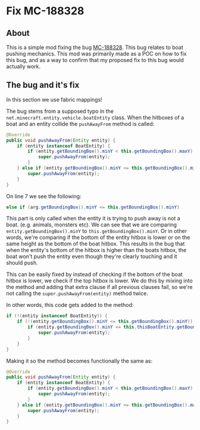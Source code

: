 # Fix MC-188328
## About
This is a simple mod fixing the bug [MC-188328](https://bugs.mojang.com/browse/MC-188328).
This bug relates to boat pushing mechanics. This mod was primarily made as a POC on how to fix this bug, and as a way to confirm that my proposed fix to this bug would actually work.

## The bug and it's fix
In this section we use fabric mappings!

The bug stems from a supposed typo in the `net.minecraft.entity.vehicle.boatEntity` class. When the hitboxes of a boat and an entity collide the `pushAwayFrom` method is called:
```Java
@Override
public void pushAwayFrom(Entity entity) {
    if (entity instanceof BoatEntity) {
        if (entity.getBoundingBox().minY < this.getBoundingBox().maxY) {
            super.pushAwayFrom(entity);
        }
    } else if (entity.getBoundingBox().minY <= this.getBoundingBox().minY) {
        super.pushAwayFrom(entity);
    }
}
```

On line 7 we see the following:
```Java
else if (arg.getBoundingBox().minY <= this.getBoundingBox().minY)
```

This part is only called when the entity it is trying to push away is not a boat. (e.g. animals, monsters etc). We can see that we are comparing `entity.getBoundingBox().minY` to `this.getBoundingBox().minY`. 
Or in other words, we're comparing if the bottom of the entity hitbox is lower or on the same height as the bottom of the boat hitbox.
This results in the bug that when the entity's bottom of the hitbox is higher than the boats hitbox, the boat won't push the entity even though they're clearly touching and it should push.

This can be easily fixed by instead of checking if the bottom of the boat hitbox is lower, we check if the top hitbox is lower. We do this by mixing into the method and adding that extra clause if all previous clauses fail, so we're not calling the `super.pushAwayFrom(entity)` method twice.

In other words, this code gets added to the method:
```Java
if (!(entity instanceof BoatEntity)) {
    if (!(entity.getBoundingBox().minY <= this.getBoundingBox().minY)) {
        if (entity.getBoundingBox().minY <= this.thisBoatEntity.getBoundingBox().maxY) {
            super.pushAwayFrom(entity);
        }
    }
}
```

Making it so the method becomes functionally the same as:
```Java
@Override
public void pushAwayFrom(Entity entity) {
    if (entity instanceof BoatEntity) {
        if (entity.getBoundingBox().minY < this.getBoundingBox().maxY) {
            super.pushAwayFrom(entity);
        }
    } else if (entity.getBoundingBox().minY <= this.getBoundingBox().maxY) {
        super.pushAwayFrom(entity);
    }
}
```
